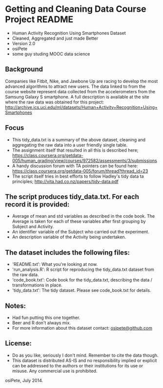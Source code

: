 Getting and Cleaning Data Course Project README
===============================================

- Human Activity Recognition Using Smartphones Dataset
- Cleaned, Aggregated and just made Better
- Version 2.0
- osiPete
- some guy studing MOOC data science

Background
----------
Companies like Fitbit, Nike, and Jawbone Up are racing to develop the most advanced algorithms to attract new users. The data linked to from the course website represent data collected from the accelerometers from the Samsung Galaxy S smartphone. A full description is available at the site where the raw data was obtained for this project: 
http://archive.ics.uci.edu/ml/datasets/Human+Activity+Recognition+Using+Smartphones

Focus
-----
- This tidy_data.txt is a summary of the above dataset, cleaning and aggregating the raw data into a user friendly single table.
- The assignment itself that resulted in all this is described here;
https://class.coursera.org/getdata-005/human_grading/view/courses/972582/assessments/3/submissions
- A handy discussion forum with TA pointers can be found here:
https://class.coursera.org/getdata-005/forum/thread?thread_id=23
- The script itself tries in best efforts to follow Hadley's tidy data ta principles;
http://vita.had.co.nz/papers/tidy-data.pdf

The script produces tidy_data.txt. For each record it is provided:
-------------------------------------------------------------------

- Average of mean and std variables as described in the code book. The Average is taken for each of these variables after first grouping by Subject and Activity.
- An identifier variable of the Subject who carried out the experiment.
- An description variable of the Activity being undertaken.

The dataset includes the following files:
-----------------------------------------
- 'README.txt': What you're looking at now.
- 'run_analysis.R': R script for reproducing the tidy_data.txt dataset from the raw data.
- 'code_book.txt': Code book for the tidy_data.txt, describing the data / transformations in place.
- 'tidy_data.txt': The tidy dataset. Please see code_book.txt for details.

Notes: 
------
- Had fun putting this one together.
- Beer and R don't always mix.
- For more information about this dataset contact: osipete@github.com

License:
--------
- Do as you like, seriously I don't mind. Remember to cite the data though.
- This dataset is distributed AS-IS and no responsibility implied or explicit can be addressed to the authors or their institutions for its use or misuse. Any commercial use is prohibited.

osiPete, July 2014.
